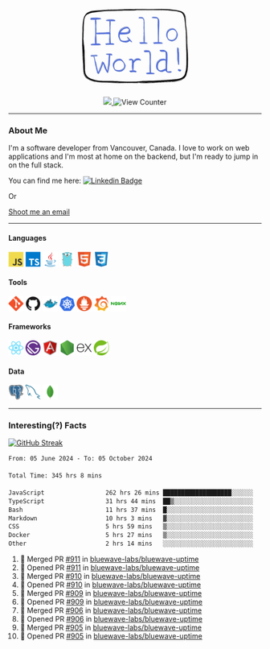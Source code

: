 <div align="center">
    <img src="./img/hello_world.webp" height="200px" width="">
    <div>
        <a href="https://www.linkedin.com/in/ajhollid">
            <img src="https://img.shields.io/badge/LinkedIn-blue"/>
        </a>
        <img src="https://komarev.com/ghpvc/?username=ajhollid&color=yellow" alt="View Counter">
    </div>
</div>

---

### About Me

I'm a software developer from Vancouver, Canada. I love to work on web applications and I'm most at home on the backend, but I'm ready to jump in on the full stack.

You can find me here: [![Linkedin Badge](https://img.shields.io/badge/-ajhollid-blue?style=flat&logo=Linkedin&logoColor=white)](https://www.linkedin.com/in/ajhollid)

Or

[Shoot me an email](mailto:ajhollid@gmail.com)

---

#### Languages

<div>
    <img src="./img/devicons/javascript-original.svg" width=30 height=30 alt="JavaScript">
    <img src="/img/devicons/typescript-original.svg" width=30 height=30 alt="TypeScript">
    <img src="./img/devicons/java-original.svg" width=30 height=30 alt="Java">
    <img src="./img/devicons/go-original.svg" width=30 height=30 alt="Golang">
    <img src="./img/devicons/html5-original.svg" width=30 height=30 alt="HTML 5">
    <img src="./img/devicons/css3-original.svg" width=30 height=30 alt="CSS 3">
</div>

#### Tools

<div>
    <img src="./img/devicons/git-original.svg" width=30 height=30 alt="Git">
    <img src="./img/devicons/github-original.svg" width=30 height=30 alt="Github">
    <img src="./img/devicons/docker-original.svg" width=30 
    height=30 alt="Docker">
    <img src="./img/devicons/kubernetes-original.svg" width=30 height=30 alt="K8">
    <img src="./img/devicons/prometheus-original.svg" width=30 height=30 alt="Prometheus">
    <img src="./img/devicons/grafana-original.svg" width=30 height=30 alt="Grafana">
    <img src="./img/devicons/nginx-original.svg" width=30 height=30 alt="Nginx">
</div>

#### Frameworks

<div>
    <img src="./img/devicons/react-original.svg" width=30 height=30 alt="React">
    <img src="./img/devicons/gatsby-original.svg" width=30 height=30 alt="Gatsby">
    <img src="./img/devicons/angularjs-original.svg" width=30 height=30 alt="AngularJS">
    <img src="./img/devicons/nodejs-original.svg" width=30 height=30 alt="NodeJS">
    <img src="./img/devicons/express-original.svg" width=30 height=30 alt="Express">
    <img src="./img/devicons/spring-original.svg" width=30 height=30 alt="Spring">
</div>

#### Data

<div>
    <img src="./img/devicons/postgresql-original.svg" width=30 height=30 alt="Postgresql">
    <img src="./img/devicons/mysql-original.svg" width=30 height=30 alt="Mysql">
    <img src="./img/devicons/mongodb-original.svg" width=30 height=30 alt="MongoDB">
</div>

---

### Interesting(?) Facts

[![GitHub Streak](http://github-readme-streak-stats.herokuapp.com?user=ajhollid)](https://git.io/streak-stats)

 <!--START_SECTION:waka-->

```txt
From: 05 June 2024 - To: 05 October 2024

Total Time: 345 hrs 8 mins

JavaScript                 262 hrs 26 mins ███████████████████░░░░░░   75.55 %
TypeScript                 31 hrs 44 mins  ██▒░░░░░░░░░░░░░░░░░░░░░░   09.14 %
Bash                       11 hrs 37 mins  █░░░░░░░░░░░░░░░░░░░░░░░░   03.35 %
Markdown                   10 hrs 3 mins   ▓░░░░░░░░░░░░░░░░░░░░░░░░   02.90 %
CSS                        5 hrs 59 mins   ▒░░░░░░░░░░░░░░░░░░░░░░░░   01.72 %
Docker                     5 hrs 27 mins   ▒░░░░░░░░░░░░░░░░░░░░░░░░   01.57 %
Other                      2 hrs 14 mins   ░░░░░░░░░░░░░░░░░░░░░░░░░   00.64 %
```

<!--END_SECTION:waka-->


<!--START_SECTION:activity-->
1. 🎉 Merged PR [#911](https://github.com/bluewave-labs/bluewave-uptime/pull/911) in [bluewave-labs/bluewave-uptime](https://github.com/bluewave-labs/bluewave-uptime)
2. 💪 Opened PR [#911](https://github.com/bluewave-labs/bluewave-uptime/pull/911) in [bluewave-labs/bluewave-uptime](https://github.com/bluewave-labs/bluewave-uptime)
3. 🎉 Merged PR [#910](https://github.com/bluewave-labs/bluewave-uptime/pull/910) in [bluewave-labs/bluewave-uptime](https://github.com/bluewave-labs/bluewave-uptime)
4. 💪 Opened PR [#910](https://github.com/bluewave-labs/bluewave-uptime/pull/910) in [bluewave-labs/bluewave-uptime](https://github.com/bluewave-labs/bluewave-uptime)
5. 🎉 Merged PR [#909](https://github.com/bluewave-labs/bluewave-uptime/pull/909) in [bluewave-labs/bluewave-uptime](https://github.com/bluewave-labs/bluewave-uptime)
6. 💪 Opened PR [#909](https://github.com/bluewave-labs/bluewave-uptime/pull/909) in [bluewave-labs/bluewave-uptime](https://github.com/bluewave-labs/bluewave-uptime)
7. 🎉 Merged PR [#906](https://github.com/bluewave-labs/bluewave-uptime/pull/906) in [bluewave-labs/bluewave-uptime](https://github.com/bluewave-labs/bluewave-uptime)
8. 💪 Opened PR [#906](https://github.com/bluewave-labs/bluewave-uptime/pull/906) in [bluewave-labs/bluewave-uptime](https://github.com/bluewave-labs/bluewave-uptime)
9. 🎉 Merged PR [#905](https://github.com/bluewave-labs/bluewave-uptime/pull/905) in [bluewave-labs/bluewave-uptime](https://github.com/bluewave-labs/bluewave-uptime)
10. 💪 Opened PR [#905](https://github.com/bluewave-labs/bluewave-uptime/pull/905) in [bluewave-labs/bluewave-uptime](https://github.com/bluewave-labs/bluewave-uptime)
<!--END_SECTION:activity-->
